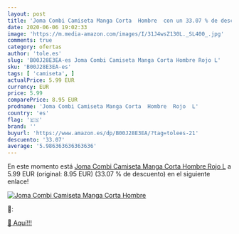 ```yaml
---
layout: post
title: 'Joma Combi Camiseta Manga Corta  Hombre  con un 33.07 % de descuento'
date: 2020-06-06 19:02:33
image: 'https://m.media-amazon.com/images/I/31J4wsZ130L._SL400_.jpg'
comments: true
category: ofertas
author: 'tole.es'
slug: 'B00J28E3EA-es Joma Combi Camiseta Manga Corta Hombre Rojo L'
sku: 'B00J28E3EA-es'
tags: [ 'camiseta', ]
actualPrice: 5.99 EUR
currency: EUR
price: 5.99
comparePrice: 8.95 EUR
prodname: 'Joma Combi Camiseta Manga Corta  Hombre  Rojo  L'
country: 'es'
flag: '🇪🇸'
brand: ''
buyurl: 'https://www.amazon.es/dp/B00J28E3EA/?tag=tolees-21'
descuento: '33.07'
average: '5.986363636363636'
---
```


En este momento está [Joma Combi Camiseta Manga Corta  Hombre  Rojo  L](https://www.amazon.es/dp/B00J28E3EA/?tag=tolees-21) a 5.99 EUR (original: 8.95 EUR) (33.07 %  de descuento) en el siguiente enlace!

[![Joma Combi Camiseta Manga Corta  Hombre ](https://m.media-amazon.com/images/I/31J4wsZ130L._SL400_.jpg)](https://www.amazon.es/dp/B00J28E3EA/?tag=tolees-21)

🔎:


[🛒 Aquí!!!](https://www.amazon.es/dp/B00J28E3EA/?tag=tolees-21)
